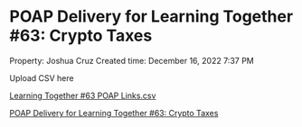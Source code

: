 # POAP Delivery for Learning Together #63: Crypto Taxes

Property: Joshua Cruz
Created time: December 16, 2022 7:37 PM

Upload CSV here

[Learning Together #63 POAP Links.csv](POAP%20Delivery%20for%20Learning%20Together%20#63%20Crypto%20Tax%207bb75da56430415eb42dc0ff670ff07c/Learning_Together_63_POAP_Links.csv)

[POAP Delivery for Learning Together #63: Crypto Taxes](POAP%20Delivery%20for%20Learning%20Together%20#63%20Crypto%20Tax%207bb75da56430415eb42dc0ff670ff07c/POAP%20Delivery%20for%20Learning%20Together%20#63%20Crypto%20Tax%20eef140baac13450c94058ad7e424c46c.csv)